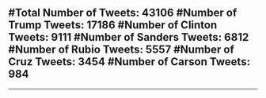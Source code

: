 #Total Number of Tweets: 43106 
#Number of Trump Tweets: 17186
#Number of Clinton Tweets: 9111
#Number of Sanders Tweets: 6812
#Number of Rubio Tweets: 5557
#Number of Cruz Tweets: 3454
#Number of Carson Tweets: 984
---
---
